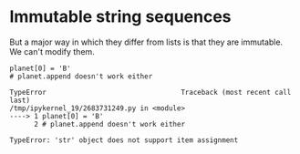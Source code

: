 # Immutable string sequences
But a major way in which they differ from lists is that they are immutable. We can't modify them.

    planet[0] = 'B'
    # planet.append doesn't work either

    TypeError                                 Traceback (most recent call last)
    /tmp/ipykernel_19/2683731249.py in <module>
    ----> 1 planet[0] = 'B'
          2 # planet.append doesn't work either

    TypeError: 'str' object does not support item assignment

